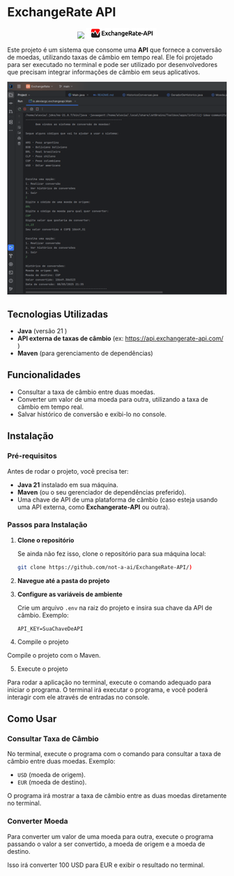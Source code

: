 # ExchangeRate API
<p align="center">
<img loading="lazy" src="http://img.shields.io/static/v1?label=STATUS&message=EM%20DESENVOLVIMENTO&color=GREEN&style=for-the-badge" style="height:25px;"/>
<img loading="lazy" src="/src/images/exchangeapi.png" style="height:25px;"/>
</p>


Este projeto é um sistema que consome uma  **API**  que fornece a conversão de moedas, utilizando taxas de câmbio em tempo real. 
Ele foi projetado para ser executado no terminal e pode ser utilizado por desenvolvedores que precisam integrar informações de câmbio em seus aplicativos.
<p align="center">
<img loading="lazy" src="/src/images/Terminal.png" />
</p>


## Tecnologias Utilizadas

- **Java** (versão 21 )
- **API externa de taxas de câmbio** (ex: https://api.exchangerate-api.com/ )
- **Maven** (para gerenciamento de dependências)

## Funcionalidades

- Consultar a taxa de câmbio entre duas moedas.
- Converter um valor de uma moeda para outra, utilizando a taxa de câmbio em tempo real.
- Salvar histórico de conversão e exibi-lo no console.
  
## Instalação

### Pré-requisitos

Antes de rodar o projeto, você precisa ter:

- **Java 21** instalado em sua máquina.
- **Maven** (ou o seu gerenciador de dependências preferido).
- Uma chave de API de uma plataforma de câmbio (caso esteja usando uma API externa, como **Exchangerate-API** ou outra).

### Passos para Instalação

1. **Clone o repositório**

   Se ainda não fez isso, clone o repositório para sua máquina local:

   ```bash
   git clone https://github.com/not-a-ai/ExchangeRate-API/)
   ```
2. **Navegue até a pasta do projeto**

3. **Configure as variáveis de ambiente**

   Crie um arquivo `.env` na raiz do projeto e insira sua chave da API de câmbio. Exemplo:

   ```env
   API_KEY=SuaChaveDeAPI
   ```

4. Compile o projeto

Compile o projeto com o Maven.

5. Execute o projeto

Para rodar a aplicação no terminal, execute o comando adequado para iniciar o programa. O terminal irá executar o programa, e você poderá interagir com ele através de entradas no console.


## Como Usar

### Consultar Taxa de Câmbio

No terminal, execute o programa com o comando para consultar a taxa de câmbio entre duas moedas. Exemplo:

- `USD` (moeda de origem).
- `EUR` (moeda de destino).

O programa irá mostrar a taxa de câmbio entre as duas moedas diretamente no terminal.

### Converter Moeda

Para converter um valor de uma moeda para outra, execute o programa passando o valor a ser convertido, a moeda de origem e a moeda de destino.

Isso irá converter 100 USD para EUR e exibir o resultado no terminal.


